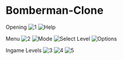 # Bomberman-Clone

 Opening
 ![1](https://github.com/RecepCanAkan/Bomberman-Clone/assets/132308952/8213740a-28e6-42f0-b2e3-bbaca6030c61)
![Help](https://github.com/RecepCanAkan/Bomberman-Clone/assets/132308952/d2724371-8d3d-4cf6-ad98-569d4bb193b5)

 Menu
![2](https://github.com/RecepCanAkan/Bomberman-Clone/assets/132308952/263d2394-e13c-48b4-be7b-54eafef92944)
![Mode](https://github.com/RecepCanAkan/Bomberman-Clone/assets/132308952/57012bfc-4a83-4707-a44d-f06462c08208)
![Select Level](https://github.com/RecepCanAkan/Bomberman-Clone/assets/132308952/1510ea22-c759-491c-93c2-2be70f8a081a)
![Options](https://github.com/RecepCanAkan/Bomberman-Clone/assets/132308952/143a508b-4cc2-4e39-bea6-b4f43ff795c0)

 Ingame Levels
![3](https://github.com/RecepCanAkan/Bomberman-Clone/assets/132308952/553675c6-a110-492b-9a3e-c430f9959808)
![4](https://github.com/RecepCanAkan/Bomberman-Clone/assets/132308952/c7d69c6e-132b-4095-981b-a5e04c1c6f6a)
![5](https://github.com/RecepCanAkan/Bomberman-Clone/assets/132308952/4ca4b58c-080a-4a92-b603-c6240d2b0389)
